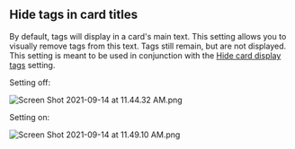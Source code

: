 ## Hide tags in card titles

By default, tags will display in a card's main text. This setting allows you to visually remove tags from this text. Tags still remain, but are not displayed. This setting is meant to be used in conjunction with the [Hide card display tags](Hide%20card%20display%20tags.md) setting.

Setting off:

<img alt="Screen Shot 2021-09-14 at 11.44.32 AM.png" srcset="/obsidian-chatlike/Assets/Screen%20Shot%202021-09-14%20at%2011.44.32%20AM.png 2x">

Setting on:

<img alt="Screen Shot 2021-09-14 at 11.49.10 AM.png" srcset="/obsidian-chatlike/Assets/Screen%20Shot%202021-09-14%20at%2011.49.10%20AM.png 2x">
